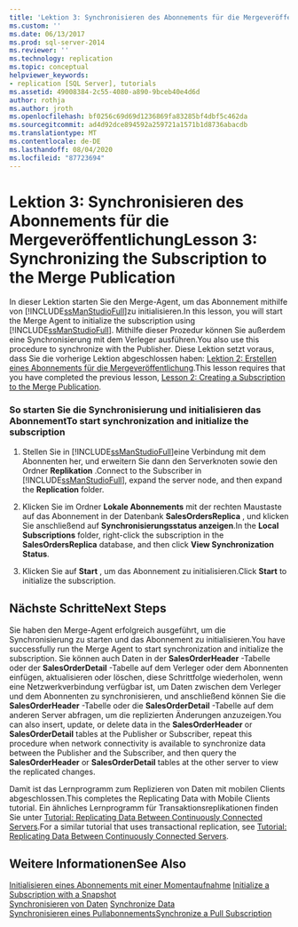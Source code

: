 ```yaml
---
title: 'Lektion 3: Synchronisieren des Abonnements für die Mergeveröffentlichung | Microsoft-Dokumentation'
ms.custom: ''
ms.date: 06/13/2017
ms.prod: sql-server-2014
ms.reviewer: ''
ms.technology: replication
ms.topic: conceptual
helpviewer_keywords:
- replication [SQL Server], tutorials
ms.assetid: 49008384-2c55-4080-a890-9bceb40e4d6d
author: rothja
ms.author: jroth
ms.openlocfilehash: bf0256c69d69d1236869fa83285bf4dbf5c462da
ms.sourcegitcommit: ad4d92dce894592a259721a1571b1d8736abacdb
ms.translationtype: MT
ms.contentlocale: de-DE
ms.lasthandoff: 08/04/2020
ms.locfileid: "87723694"
---
```

# <a name="lesson-3-synchronizing-the-subscription-to-the-merge-publication"></a><span data-ttu-id="f5043-102">Lektion 3: Synchronisieren des Abonnements für die Mergeveröffentlichung</span><span class="sxs-lookup"><span data-stu-id="f5043-102">Lesson 3: Synchronizing the Subscription to the Merge Publication</span></span>
  <span data-ttu-id="f5043-103">In dieser Lektion starten Sie den Merge-Agent, um das Abonnement mithilfe von [!INCLUDE[ssManStudioFull](../../includes/ssmanstudiofull-md.md)]zu initialisieren.</span><span class="sxs-lookup"><span data-stu-id="f5043-103">In this lesson, you will start the Merge Agent to initialize the subscription using [!INCLUDE[ssManStudioFull](../../includes/ssmanstudiofull-md.md)].</span></span> <span data-ttu-id="f5043-104">Mithilfe dieser Prozedur können Sie außerdem eine Synchronisierung mit dem Verleger ausführen.</span><span class="sxs-lookup"><span data-stu-id="f5043-104">You also use this procedure to synchronize with the Publisher.</span></span> <span data-ttu-id="f5043-105">Diese Lektion setzt voraus, dass Sie die vorherige Lektion abgeschlossen haben: [Lektion 2: Erstellen eines Abonnements für die Mergeveröffentlichung](lesson-2-creating-a-subscription-to-the-merge-publication.md).</span><span class="sxs-lookup"><span data-stu-id="f5043-105">This lesson requires that you have completed the previous lesson, [Lesson 2: Creating a Subscription to the Merge Publication](lesson-2-creating-a-subscription-to-the-merge-publication.md).</span></span>  
  
### <a name="to-start-synchronization-and-initialize-the-subscription"></a><span data-ttu-id="f5043-106">So starten Sie die Synchronisierung und initialisieren das Abonnement</span><span class="sxs-lookup"><span data-stu-id="f5043-106">To start synchronization and initialize the subscription</span></span>  
  
1.  <span data-ttu-id="f5043-107">Stellen Sie in [!INCLUDE[ssManStudioFull](../../includes/ssmanstudiofull-md.md)]eine Verbindung mit dem Abonnenten her, und erweitern Sie dann den Serverknoten sowie den Ordner **Replikation** .</span><span class="sxs-lookup"><span data-stu-id="f5043-107">Connect to the Subscriber in [!INCLUDE[ssManStudioFull](../../includes/ssmanstudiofull-md.md)], expand the server node, and then expand the **Replication** folder.</span></span>  
  
2.  <span data-ttu-id="f5043-108">Klicken Sie im Ordner **Lokale Abonnements** mit der rechten Maustaste auf das Abonnement in der Datenbank **SalesOrdersReplica** , und klicken Sie anschließend auf **Synchronisierungsstatus anzeigen**.</span><span class="sxs-lookup"><span data-stu-id="f5043-108">In the **Local Subscriptions** folder, right-click the subscription in the **SalesOrdersReplica** database, and then click **View Synchronization Status**.</span></span>  
  
3.  <span data-ttu-id="f5043-109">Klicken Sie auf **Start** , um das Abonnement zu initialisieren.</span><span class="sxs-lookup"><span data-stu-id="f5043-109">Click **Start** to initialize the subscription.</span></span>  
  
## <a name="next-steps"></a><span data-ttu-id="f5043-110">Nächste Schritte</span><span class="sxs-lookup"><span data-stu-id="f5043-110">Next Steps</span></span>  
 <span data-ttu-id="f5043-111">Sie haben den Merge-Agent erfolgreich ausgeführt, um die Synchronisierung zu starten und das Abonnement zu initialisieren.</span><span class="sxs-lookup"><span data-stu-id="f5043-111">You have successfully run the Merge Agent to start synchronization and initialize the subscription.</span></span> <span data-ttu-id="f5043-112">Sie können auch Daten in der **SalesOrderHeader** -Tabelle oder der **SalesOrderDetail** -Tabelle auf dem Verleger oder dem Abonnenten einfügen, aktualisieren oder löschen, diese Schrittfolge wiederholen, wenn eine Netzwerkverbindung verfügbar ist, um Daten zwischen dem Verleger und dem Abonnenten zu synchronisieren, und anschließend können Sie die **SalesOrderHeader** -Tabelle oder die **SalesOrderDetail** -Tabelle auf dem anderen Server abfragen, um die replizierten Änderungen anzuzeigen.</span><span class="sxs-lookup"><span data-stu-id="f5043-112">You can also insert, update, or delete data in the **SalesOrderHeader** or **SalesOrderDetail** tables at the Publisher or Subscriber, repeat this procedure when network connectivity is available to synchronize data between the Publisher and the Subscriber, and then query the **SalesOrderHeader** or **SalesOrderDetail** tables at the other server to view the replicated changes.</span></span>  
  
 <span data-ttu-id="f5043-113">Damit ist das Lernprogramm zum Replizieren von Daten mit mobilen Clients abgeschlossen.</span><span class="sxs-lookup"><span data-stu-id="f5043-113">This completes the Replicating Data with Mobile Clients tutorial.</span></span> <span data-ttu-id="f5043-114">Ein ähnliches Lernprogramm für Transaktionsreplikationen finden Sie unter [Tutorial: Replicating Data Between Continuously Connected Servers](tutorial-replicating-data-between-continuously-connected-servers.md).</span><span class="sxs-lookup"><span data-stu-id="f5043-114">For a similar tutorial that uses transactional replication, see [Tutorial: Replicating Data Between Continuously Connected Servers](tutorial-replicating-data-between-continuously-connected-servers.md).</span></span>  
  
## <a name="see-also"></a><span data-ttu-id="f5043-115">Weitere Informationen</span><span class="sxs-lookup"><span data-stu-id="f5043-115">See Also</span></span>  
 <span data-ttu-id="f5043-116">[Initialisieren eines Abonnements mit einer Momentaufnahme](initialize-a-subscription-with-a-snapshot.md) </span><span class="sxs-lookup"><span data-stu-id="f5043-116">[Initialize a Subscription with a Snapshot](initialize-a-subscription-with-a-snapshot.md) </span></span>  
 <span data-ttu-id="f5043-117">[Synchronisieren von Daten](synchronize-data.md) </span><span class="sxs-lookup"><span data-stu-id="f5043-117">[Synchronize Data](synchronize-data.md) </span></span>  
 [<span data-ttu-id="f5043-118">Synchronisieren eines Pullabonnements</span><span class="sxs-lookup"><span data-stu-id="f5043-118">Synchronize a Pull Subscription</span></span>](synchronize-a-pull-subscription.md)  
  
  
